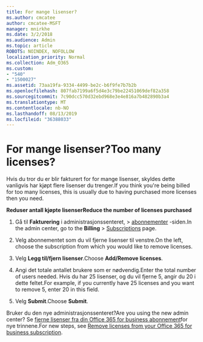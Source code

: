 ```yaml
---
title: For mange lisenser?
ms.author: cmcatee
author: cmcatee-MSFT
manager: mnirkhe
ms.date: 3/2/2018
ms.audience: Admin
ms.topic: article
ROBOTS: NOINDEX, NOFOLLOW
localization_priority: Normal
ms.collection: Adm_O365
ms.custom:
- "540"
- "1500027"
ms.assetid: 73aa19fa-9334-4499-be2c-b6f9fe7b7b2b
ms.openlocfilehash: 807fab7199a6f5d4e3c79be22451069def82a358
ms.sourcegitcommit: 7c90dcc570d32ebd968e3e4e816a7b482890b3a4
ms.translationtype: MT
ms.contentlocale: nb-NO
ms.lasthandoff: 08/13/2019
ms.locfileid: "36388033"
---
```

# <a name="too-many-licenses"></a><span data-ttu-id="4cf79-102">For mange lisenser?</span><span class="sxs-lookup"><span data-stu-id="4cf79-102">Too many licenses?</span></span>

<span data-ttu-id="4cf79-103">Hvis du tror du er blir fakturert for for mange lisenser, skyldes dette vanligvis har kjøpt flere lisenser du trenger.</span><span class="sxs-lookup"><span data-stu-id="4cf79-103">If you think you're being billed for too many licenses, this is usually due to having purchased more licenses then you need.</span></span>
  
<span data-ttu-id="4cf79-104">**Reduser antall kjøpte lisenser**</span><span class="sxs-lookup"><span data-stu-id="4cf79-104">**Reduce the number of licenses purchased**</span></span>
  
1. <span data-ttu-id="4cf79-105">Gå til **Fakturering** i administrasjonssenteret, \> [abonnementer](https://go.microsoft.com/fwlink/p/?linkid=842054) -siden.</span><span class="sxs-lookup"><span data-stu-id="4cf79-105">In the admin center, go to the **Billing** \> [Subscriptions](https://go.microsoft.com/fwlink/p/?linkid=842054) page.</span></span>

2. <span data-ttu-id="4cf79-106">Velg abonnementet som du vil fjerne lisenser til venstre.</span><span class="sxs-lookup"><span data-stu-id="4cf79-106">On the left, choose the subscription from which you would like to remove licenses.</span></span>

3. <span data-ttu-id="4cf79-107">Velg **Legg til/fjern lisenser**.</span><span class="sxs-lookup"><span data-stu-id="4cf79-107">Choose **Add/Remove licenses**.</span></span>

4. <span data-ttu-id="4cf79-108">Angi det totale antallet brukere som er nødvendig.</span><span class="sxs-lookup"><span data-stu-id="4cf79-108">Enter the total number of users needed.</span></span> <span data-ttu-id="4cf79-109">Hvis du har 25 lisenser, og du vil fjerne 5, angir du 20 i dette feltet.</span><span class="sxs-lookup"><span data-stu-id="4cf79-109">For example, if you currently have 25 licenses and you want to remove 5, enter 20 in this field.</span></span>

5. <span data-ttu-id="4cf79-110">Velg **Submit**.</span><span class="sxs-lookup"><span data-stu-id="4cf79-110">Choose **Submit**.</span></span>

<span data-ttu-id="4cf79-111">Bruker du den nye administrasjonssenteret?</span><span class="sxs-lookup"><span data-stu-id="4cf79-111">Are you using the new admin center?</span></span> <span data-ttu-id="4cf79-112">Se [fjerne lisenser fra din Office 365 for business abonnement](https://docs.microsoft.com/en-us/office365/admin/subscriptions-and-billing/remove-licenses-from-subscription)for nye trinnene.</span><span class="sxs-lookup"><span data-stu-id="4cf79-112">For new steps, see [Remove licenses from your Office 365 for business subscription](https://docs.microsoft.com/en-us/office365/admin/subscriptions-and-billing/remove-licenses-from-subscription).</span></span>
